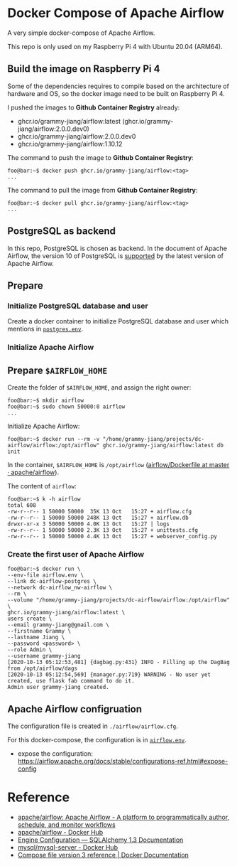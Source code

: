 # Docker Compose of Apache Airflow

A very simple docker-compose of Apache Airflow.

This repo is only used on my Raspberry Pi 4 with Ubuntu 20.04 (ARM64).

## Build the image on Raspberry Pi 4

Some of the dependencies requires to compile based on the architecture of hardware and OS, so the docker image need to be built on Raspberry Pi 4.

I pushed the images to **Github Container Registry** already:

* ghcr.io/grammy-jiang/airflow:latest (ghcr.io/grammy-jiang/airflow:2.0.0.dev0)
* ghcr.io/grammy-jiang/airflow:2.0.0.dev0
* ghcr.io/grammy-jiang/airflow:1.10.12

The command to push the image to **Github Container Registry**:

```console
foo@bar:~$ docker push ghcr.io/grammy-jiang/airflow:<tag>
...
```

The command to pull the image from **Github Container Registry**:

```console
foo@bar:~$ docker pull ghcr.io/grammy-jiang/airflow:<tag>
...
```

## PostgreSQL as backend

In this repo, PostgreSQL is chosen as backend. In the document of Apache Airflow, the version 10 of PostgreSQL is [supported](https://github.com/apache/airflow#requirements) by the latest version of Apache Airflow.

## Prepare

### Initialize PostgreSQL database and user

Create a docker container to initialize PostgreSQL database and user which mentions in [`postgres.env`](https://github.com/grammy-jiang/dc-airflow/blob/master/postgres.env).

### Initialize Apache Airflow

## Prepare `$AIRFLOW_HOME`

Create the folder of `$AIRFLOW_HOME`, and assign the right owner:

```console
foo@bar:~$ mkdir airflow
foo@bar:~$ sudo chown 50000:0 airflow
...
```

Initialize Apache Airflow:

```console
foo@bar:~$ docker run --rm -v "/home/grammy-jiang/projects/dc-airflow/airflow:/opt/airflow" ghcr.io/grammy-jiang/airflow:latest db init
```

In the container, `$AIRFLOW_HOME` is `/opt/airflow` ([airflow/Dockerfile at master · apache/airflow](https://github.com/apache/airflow/blob/master/Dockerfile#L41)).

The content of `airflow`:

```console
foo@bar:~$ k -h airflow
total 608
-rw-r--r-- 1 50000 50000  35K 13 Oct   15:27 + airflow.cfg 
-rw-r--r-- 1 50000 50000 248K 13 Oct   15:27 + airflow.db 
drwxr-xr-x 3 50000 50000 4.0K 13 Oct   15:27 | logs 
-rw-r--r-- 1 50000 50000 2.3K 13 Oct   15:27 + unittests.cfg 
-rw-r--r-- 1 50000 50000 4.4K 13 Oct   15:27 + webserver_config.py 
```

### Create the first user of Apache Airflow

```console
foo@bar:~$ docker run \
--env-file airflow.env \
--link dc-airflow-postgres \
--network dc-airflow_nw-airflow \
--rm \
--volume "/home/grammy-jiang/projects/dc-airflow/airflow:/opt/airflow" \
ghcr.io/grammy-jiang/airflow:latest \
users create \
--email grammy-jiang@gmail.com \
--firstname Grammy \
--lastname Jiang \
--password <password> \
--role Admin \
--username grammy-jiang
[2020-10-13 05:12:53,481] {dagbag.py:431} INFO - Filling up the DagBag from /opt/airflow/dags
[2020-10-13 05:12:54,569] {manager.py:719} WARNING - No user yet created, use flask fab command to do it.
Admin user grammy-jiang created.
```

## Apache Airflow configruation

The configuration file is created in `./airflow/airflow.cfg`.

For this docker-compose, the configuration is in [`airflow.env`](https://github.com/grammy-jiang/dc-airflow/blob/master/airflow.env).

* expose the configuration: https://airflow.apache.org/docs/stable/configurations-ref.html#expose-config

# Reference

* [apache/airflow: Apache Airflow - A platform to programmatically author, schedule, and monitor workflows](https://github.com/apache/airflow)
* [apache/airflow - Docker Hub](https://hub.docker.com/r/apache/airflow)
* [Engine Configuration — SQLAlchemy 1.3 Documentation](https://docs.sqlalchemy.org/en/13/core/engines.html)
* [mysql/mysql-server - Docker Hub](https://hub.docker.com/r/mysql/mysql-server)
* [Compose file version 3 reference | Docker Documentation](https://docs.docker.com/compose/compose-file/)
